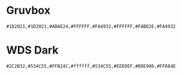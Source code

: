 # Gruvbox

`#1D2021,#1D2021,#ABAE24,#FFFFFF,#FA4932,#FFFFFF,#FABD2E,#FA4932`

# WDS Dark

`#2C2B32,#534C55,#FFB24C,#ffffff,#534C55,#EEEDEF,#B8E986,#FF884E`
